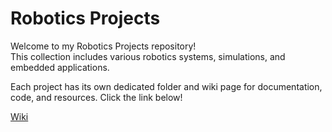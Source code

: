 # Robotics Projects

Welcome to my Robotics Projects repository!  
This collection includes various robotics systems, simulations, and embedded applications.

Each project has its own dedicated folder and wiki page for documentation, code, and resources.
Click the link below!

[Wiki](https://github.com/max-proj17/Robotics-Projects/wiki)
